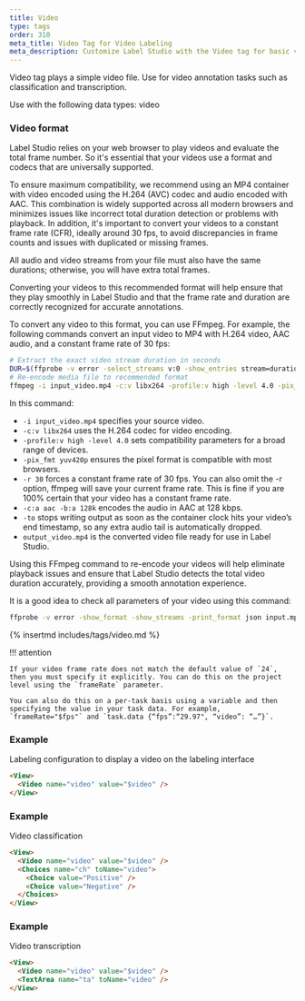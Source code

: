 ```yaml
---
title: Video
type: tags
order: 310
meta_title: Video Tag for Video Labeling
meta_description: Customize Label Studio with the Video tag for basic video annotation tasks for machine learning and data science projects.
---
```


Video tag plays a simple video file. Use for video annotation tasks such as classification and transcription.

Use with the following data types: video

### Video format

Label Studio relies on your web browser to play videos and evaluate the total frame number. So it's essential that your videos use a format and codecs that are universally supported. 

To ensure maximum compatibility, we recommend using an MP4 container with video encoded using the H.264 (AVC) codec and audio encoded with AAC. This combination is widely supported across all modern browsers and minimizes issues like incorrect total duration detection or problems with playback. In addition, it's important to convert your videos to a constant frame rate (CFR), ideally around 30 fps, to avoid discrepancies in frame counts and issues with duplicated or missing frames. 

All audio and video streams from your file must also have the same durations; otherwise, you will have extra total frames.

Converting your videos to this recommended format will help ensure that they play smoothly in Label Studio and that the frame rate and duration are correctly recognized for accurate annotations. 

To convert any video to this format, you can use FFmpeg. For example, the following commands convert an input video to MP4 with H.264 video, AAC audio, and a constant frame rate of 30 fps:

```bash
# Extract the exact video stream duration in seconds
DUR=$(ffprobe -v error -select_streams v:0 -show_entries stream=duration -of default=nokey=1:noprint_wrappers=1 input.mp4)
# Re-encode media file to recommended format
ffmpeg -i input_video.mp4 -c:v libx264 -profile:v high -level 4.0 -pix_fmt yuv420p -r 30 -c:a aac -b:a 128k -to $DUR output_video.mp4
```


In this command:
- `-i input_video.mp4` specifies your source video.
- `-c:v libx264` uses the H.264 codec for video encoding.
- `-profile:v high -level 4.0` sets compatibility parameters for a broad range of devices.
- `-pix_fmt yuv420p` ensures the pixel format is compatible with most browsers.
- `-r 30` forces a constant frame rate of 30 fps. You can also omit the -r option, ffmpeg will save your current frame rate. This is fine if you are 100% certain that your video has a constant frame rate.
- `-c:a aac -b:a 128k` encodes the audio in AAC at 128 kbps.
- `-to` stops writing output as soon as the container clock hits your video’s end timestamp, so any extra audio tail is automatically dropped.
- `output_video.mp4` is the converted video file ready for use in Label Studio.

Using this FFmpeg command to re-encode your videos will help eliminate playback issues and ensure that Label Studio detects the total video duration  accurately, providing a smooth annotation experience.

It is a good idea to check all parameters of your video using this command:
```bash
ffprobe -v error -show_format -show_streams -print_format json input.mp4
```

{% insertmd includes/tags/video.md %}

!!! attention

    If your video frame rate does not match the default value of `24`, then you must specify it explicitly. You can do this on the project level using the `frameRate` parameter. 
    
    You can also do this on a per-task basis using a variable and then specifying the value in your task data. For example, `frameRate="$fps"` and `task.data {“fps”:“29.97", “video”: “…”}`.

### Example

Labeling configuration to display a video on the labeling interface

```html
<View>
  <Video name="video" value="$video" />
</View>
```
### Example

Video classification

```html
<View>
  <Video name="video" value="$video" />
  <Choices name="ch" toName="video">
    <Choice value="Positive" />
    <Choice value="Negative" />
  </Choices>
</View>
```
### Example

Video transcription

```html
<View>
  <Video name="video" value="$video" />
  <TextArea name="ta" toName="video" />
</View>
```
